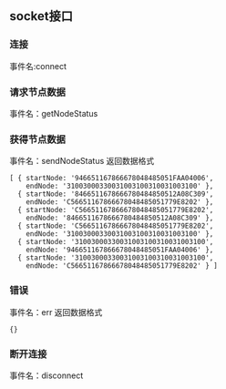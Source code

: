 ## socket接口

### 连接
事件名:connect

### 请求节点数据
事件名：getNodeStatus

### 获得节点数据
事件名：sendNodeStatus
返回数据格式
```
[ { startNode: '946651167866678048485051FAA04006',
    endNode: '31003000330031003100310031003100' },
  { startNode: '8466511678666780484850512A08C309',
    endNode: 'C56651167866678048485051779E8202' },
  { startNode: 'C56651167866678048485051779E8202',
    endNode: '8466511678666780484850512A08C309' },
  { startNode: 'C56651167866678048485051779E8202',
    endNode: '31003000330031003100310031003100' },
  { startNode: '31003000330031003100310031003100',
    endNode: '946651167866678048485051FAA04006' },
  { startNode: '31003000330031003100310031003100',
    endNode: 'C56651167866678048485051779E8202' } ]
```

### 错误
事件名：err
返回数据格式
```
{}
```

### 断开连接
事件名：disconnect
